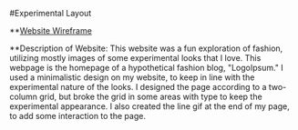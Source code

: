 #Experimental Layout

**[Website Wireframe](borg/assets/images/wireframe.jpg)

**Description of Website:
This website was a fun exploration of fashion, utilizing mostly images of some experimental looks that I love. This webpage is the homepage of a hypothetical fashion blog, "LogoIpsum." I used a minimalistic design on my website, to keep in line with the experimental nature of the looks. I designed the page according to a two-column grid, but broke the grid in some areas with type to keep the experimental appearance. I also created the line gif at the end of my page, to add some interaction to the page.
